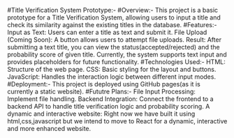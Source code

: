 #Title Verification System Prototype:-
#Overview:-
This project is a basic prototype for a Title Verification System, allowing users to input a title and check its similarity against the existing titles in the database.
#Features:-
Input as Text: Users can enter a title as text and submit it.
File Upload (Coming Soon): A button allows users to attempt file uploads.
Result: After submitting a text title, you can view the status(accepted/rejected) and the probability score of given title.
Currently, the system supports text input and provides placeholders for future functionality.
#Technologies Used:-
HTML: Structure of the web page.
CSS: Basic styling for the layout and buttons.
JavaScript: Handles the interaction logic between different input modes.
#Deployment:-
This project is deployed using GitHub pages(as it is currently a static website).
#Fututre Plans:-
File Input Processing: Implement file handling.
Backend Integration: Connect the frontend to a backend API to handle title verification logic and probability scoring.
A dynamic and interactive website: Right now we have built it using html,css,javascript but we intend to move to React for a dynamic, interactive and more enhanced website.
